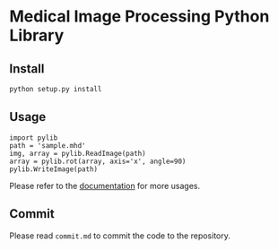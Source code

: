 # Medical Image Processing Python Library

## Install

```bash
python setup.py install
```

## Usage

```py3
import pylib
path = 'sample.mhd'
img, array = pylib.ReadImage(path)
array = pylib.rot(array, axis='x', angle=90)
pylib.WriteImage(path)
```

Please refer to the [documentation](http://10.7.61.176:1234/docs/html/pylib.html#module-pylib) for more usages.

## Commit

Please read `commit.md` to commit the code to the repository.